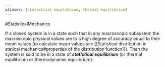 ```yaml
---
aliases: [statistical equilibrium, thermal equilibrium]
---
```

#StatisticalMechanics 

If a closed system is in a state such that in any macroscopic subsystem the macroscopic physical values are to a high degree of accuracy equal to their mean values (to calculate mean values see [[Statistical distribution in statical mechanics#properties of the distribution function]]). Then the system is said to be in a state of ***statictical equilibrium*** (or thermal equilibrium or thermodynamic equilibrium).